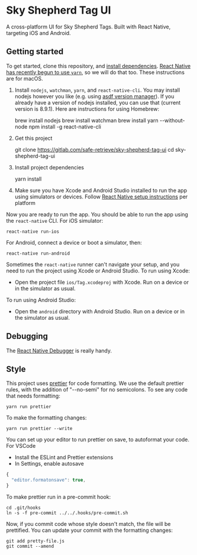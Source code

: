 # Sky Shepherd Tag UI

A cross-platform UI for Sky Shepherd Tags. Built with React Native, targeting iOS and Android.

## Getting started

To get started, clone this repository, and [install dependencies](https://facebook.github.io/react-native/docs/getting-started.html). [React Native has recently begun to use `yarn`](https://facebook.github.io/react-native/blog/2016/11/08/introducing-button-yarn-and-a-public-roadmap.html), so we will do that too. These instructions are for macOS.

1. Install `nodejs`, `watchman`, `yarn`, and `react-native-cli`. You may install nodejs however you like (e.g. using [asdf version manager](https://github.com/asdf-vm/asdf)). If you already have a version of nodejs installed, you can use that (current version is 8.9.1). Here are instructions for using Homebrew:

   brew install nodejs
   brew install watchman
   brew install yarn --without-node
   npm install -g react-native-cli

2. Get this project

   git clone https://gitlab.com/safe-retrieve/sky-shepherd-tag-ui
   cd sky-shepherd-tag-ui

3. Install project dependencies

   yarn install

4. Make sure you have Xcode and Android Studio installed to run the app using simulators or devices. Follow [React Native setup instructions](https://facebook.github.io/react-native/docs/getting-started.html) per platform

Now you are ready to run the app. You should be able to run the app using the `react-native` CLI. For iOS simulator:

    react-native run-ios

For Android, connect a device or boot a simulator, then:

    react-native run-android

Sometimes the `react-native` runner can't navigate your setup, and you need to run the project using Xcode or Android Studio. To run using Xcode:

* Open the project file `ios/Tag.xcodeproj` with Xcode. Run on a device or in the simulator as usual.

To run using Android Studio:

* Open the `android` directory with Android Studio. Run on a device or in the simulator as usual.

## Debugging

The [React Native Debugger](https://github.com/jhen0409/react-native-debugger) is really handy.

## Style

This project uses [prettier](https://prettier.io/) for code formatting. We use the default prettier rules, with the addition of "--no-semi" for no semicolons. To see any code that needs formatting:

    yarn run prettier

To make the formatting changes:

    yarn run prettier --write

You can set up your editor to run prettier on save, to autoformat your code. For VSCode

* Install the ESLint and Prettier extensions
* In Settings, enable autosave

```javascript
{
  "editor.formatonsave": true,
}
```

To make prettier run in a pre-commit hook:

    cd .git/hooks
    ln -s -f pre-commit ../../.hooks/pre-commit.sh

Now, if you commit code whose style doesn't match, the file will be prettified. You can update your commit with the formatting changes:

    git add pretty-file.js
    git commit --amend
